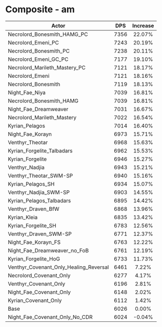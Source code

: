 # Composite - am
| Actor | DPS | Increase |
|---|:---:|:---:|
|Necrolord_Bonesmith_HAMG_PC|7356|22.07%|
|Necrolord_Emeni_PC|7243|20.19%|
|Necrolord_Bonesmith_PC|7238|20.11%|
|Necrolord_Emeni_GC_PC|7177|19.10%|
|Necrolord_Marileth_Mastery_PC|7121|18.17%|
|Necrolord_Emeni|7121|18.16%|
|Necrolord_Bonesmith|7119|18.13%|
|Night_Fae_Niya|7039|16.81%|
|Necrolord_Bonesmith_HAMG|7039|16.81%|
|Night_Fae_Dreamweaver|7031|16.67%|
|Necrolord_Marileth_Mastery|7022|16.54%|
|Kyrian_Pelagos|7014|16.40%|
|Night_Fae_Korayn|6973|15.71%|
|Venthyr_Theotar|6968|15.63%|
|Kyrian_Forgelite_Talbadars|6962|15.53%|
|Kyrian_Forgelite|6946|15.27%|
|Venthyr_Nadjia|6943|15.21%|
|Venthyr_Theotar_SWM-SP|6940|15.16%|
|Kyrian_Pelagos_SH|6934|15.07%|
|Venthyr_Nadjia_SWM-SP|6903|14.55%|
|Kyrian_Pelagos_Talbadars|6895|14.42%|
|Venthyr_Draven_BfW|6868|13.96%|
|Kyrian_Kleia|6835|13.42%|
|Kyrian_Forgelite_SH|6783|12.56%|
|Venthyr_Draven_SWM-SP|6771|12.37%|
|Night_Fae_Korayn_FS|6763|12.22%|
|Night_Fae_Dreamweaver_no_FoB|6761|12.19%|
|Kyrian_Forgelite_HoG|6733|11.73%|
|Venthyr_Covenant_Only_Healing_Reversal|6461|7.22%|
|Necrolord_Covenant_Only|6277|4.17%|
|Venthyr_Covenant_Only|6196|2.81%|
|Night_Fae_Covenant_Only|6148|2.02%|
|Kyrian_Covenant_Only|6112|1.42%|
|Base|6026|0.00%|
|Night_Fae_Covenant_Only_No_CDR|6024|-0.04%|
